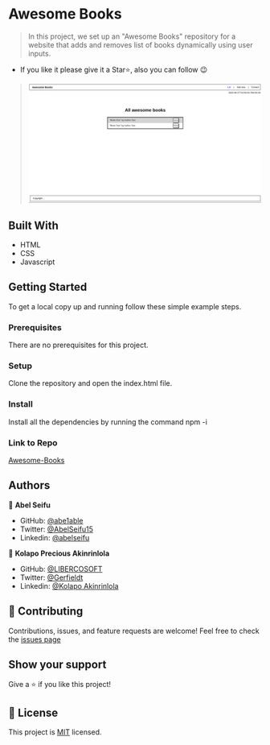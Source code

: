 # Awesome Books

> In this project, we set up an "Awesome Books" repository for a website that adds and removes list of books dynamically using user inputs.

- If you like it please give it a Star⭐️, also you can follow :wink:

> ![](./awesome_book.png)

## Built With

- HTML
- CSS
- Javascript

## Getting Started

To get a local copy up and running follow these simple example steps.

### Prerequisites

There are no prerequisites for this project.

### Setup

Clone the repository and open the index.html file.

### Install

Install all the dependencies by running the command npm -i

### Link to Repo

[Awesome-Books](https://github.com/LIBERCOSOFT/awesome-books)

## Authors

👤 **Abel Seifu**

- GitHub: [@abe1able](https://github.com/abe1able)
- Twitter: [@AbelSeifu15](https://twitter.com/AbelSeifu15)
- Linkedin: [@abelseifu](https://www.linkedin.com/in/abel-seifu-184543233/)

👤 **Kolapo Precious Akinrinlola**

- GitHub: [@LIBERCOSOFT](https://github.com/LIBERCOSOFT)
- Twitter: [@Gerfieldt](https://twitter.com/Gerfieldt)
- Linkedin: [@Kolapo Akinrinlola](https://www.linkedin.com/in/kolapo-akinrinlola-072097110)

## 🤝 Contributing

Contributions, issues, and feature requests are welcome!
Feel free to check the [issues page](https://github.com/Abe1able/Awesome-Books/issues)

## Show your support

Give a ⭐️ if you like this project!

## 📝 License

This project is [MIT](./LICENSE) licensed.
